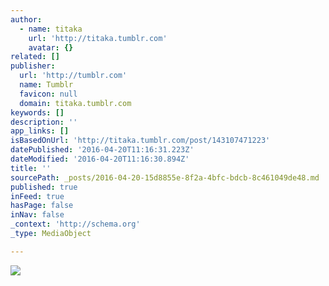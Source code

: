 ```yaml
---
author:
  - name: titaka
    url: 'http://titaka.tumblr.com'
    avatar: {}
related: []
publisher:
  url: 'http://tumblr.com'
  name: Tumblr
  favicon: null
  domain: titaka.tumblr.com
keywords: []
description: ''
app_links: []
isBasedOnUrl: 'http://titaka.tumblr.com/post/143107471223'
datePublished: '2016-04-20T11:16:31.223Z'
dateModified: '2016-04-20T11:16:30.894Z'
title: ''
sourcePath: _posts/2016-04-20-15d8855e-8f2a-4bfc-bdcb-8c461049de48.md
published: true
inFeed: true
hasPage: false
inNav: false
_context: 'http://schema.org'
_type: MediaObject

---
```

<article style=""><img src="http://41.media.tumblr.com/4c45e58a0b9704b86a42bb30119af3a3/tumblr_o5mjqpPItG1qaiyl9o1_250.jpg" /></article>